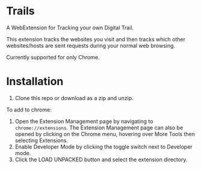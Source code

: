 # Trails
A WebExtension for Tracking your own Digital Trail.

This extension tracks the websites you visit and then tracks which other websites/hosts are sent requests during your normal web browsing.

Currently supported for only Chrome. 

# Installation

1. Clone this repo or download as a zip and unzip.

To add to chrome: 

1. Open the Extension Management page by navigating to `chrome://extensions`. The Extension Management page can also be opened by clicking on the Chrome menu, hovering over More Tools then selecting Extensions.
2. Enable Developer Mode by clicking the toggle switch next to Developer mode.
3. Click the LOAD UNPACKED button and select the extension directory.

